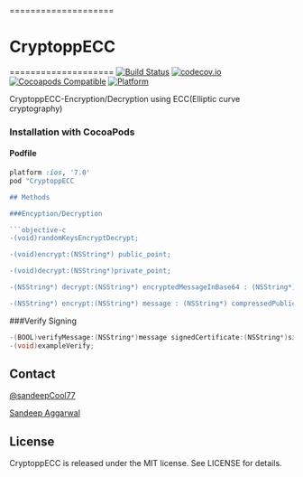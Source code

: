 ====================
# CryptoppECC
====================
[![Build Status](https://travis-ci.org/CryptoppECC/CryptoppECC.svg)](https://travis-ci.org/CryptoppECC/CryptoppECC)
[![codecov.io](https://codecov.io/github/CryptoppECC/CryptoppECC/coverage.svg?branch=master)](https://codecov.io/github/CryptoppECC/CryptoppECC?branch=master)
[![Cocoapods Compatible](https://img.shields.io/cocoapods/v/CryptoppECC.svg)](https://img.shields.io/cocoapods/v/CryptoppECC.svg)
[![Platform](https://img.shields.io/cocoapods/p/CryptoppECC.svg?style=flat)](http://cocoadocs.org/docsets/CryptoppECC)

CryptoppECC-Encryption/Decryption using ECC(Elliptic curve cryptography)

### Installation with CocoaPods

#### Podfile

```ruby
platform :ios, '7.0'
pod "CryptoppECC

## Methods

###Encyption/Decryption

```objective-c
-(void)randomKeysEncryptDecrypt;

-(void)encrypt:(NSString*) public_point;

-(void)decrypt:(NSString*)private_point;

-(NSString*) decrypt:(NSString*) encryptedMessageInBase64 : (NSString*) privateKeyExponentInBase64 curve:(CurveType)curveType;

-(NSString*) encrypt:(NSString*) message : (NSString*) compressedPublicKeyPointInBase64 curve:(CurveType)curveType;

```

###Verify Signing

```objective-c
-(BOOL)verifyMessage:(NSString*)message signedCertificate:(NSString*)signedCertificateInBase64  compressedServerPublicPoint:(NSString*)compressedServerPublicPointInBase64  curve:(CurveType)curveType;
-(void)exampleVerify;
```


## Contact
[@sandeepCool77](https://twitter.com/sandeepCool77)

[Sandeep Aggarwal](mailto:smartsandeep1129@gmail.com)

## License

CryptoppECC is released under the MIT license. See LICENSE for details.
